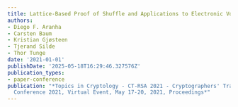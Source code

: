 ```yaml
---
title: Lattice-Based Proof of Shuffle and Applications to Electronic Voting
authors:
- Diego F. Aranha
- Carsten Baum
- Kristian Gjøsteen
- Tjerand Silde
- Thor Tunge
date: '2021-01-01'
publishDate: '2025-05-18T16:29:46.327576Z'
publication_types:
- paper-conference
publication: "*Topics in Cryptology - CT-RSA 2021 - Cryptographers' Track at the RSA
  Conference 2021, Virtual Event, May 17-20, 2021, Proceedings*"
---
```

